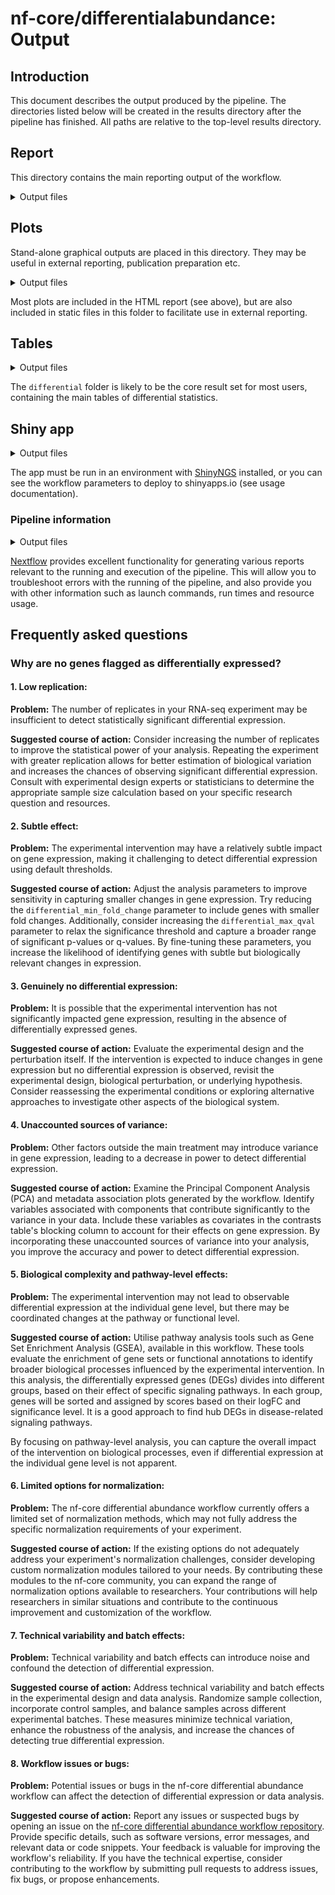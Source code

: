 # nf-core/differentialabundance: Output

## Introduction

This document describes the output produced by the pipeline. The directories listed below will be created in the results directory after the pipeline has finished. All paths are relative to the top-level results directory.

## Report

This directory contains the main reporting output of the workflow.

<details markdown="1">
<summary>Output files</summary>

- `report/`
  - `*.html`: an HTML report file named according to the value of `params.study_name`, containing graphical and tabular summary results for the workflow run.
  - `*.zip`: a zip file containing an R markdown file with parameters set and all necessary input files to open and customise the reporting.

</details>

## Plots

Stand-alone graphical outputs are placed in this directory. They may be useful in external reporting, publication preparation etc.

<details markdown="1">
<summary>Output files</summary>

- `plots/`
  - `qc/`: Directory containing quality control plots from initial processing e.g. DESeq2
    - `*.png`
  - `exploratory/`: Directory containing standalone plots from exploratory analysis. Plots are stored in directories named for the main coloring variable used.
    - `[coloring variable]/png/boxplot.png`: Boxplot visualisation of abundance distributions
    - `[coloring variable]/png/density.png`: Density visualisation of abundance distributions
    - `[coloring variable]/png/pca2d.png`: 2-dimensional PCA plot
    - `[coloring variable]/png/pca3d.png`: 3-dimensional PCA plot
    - `[coloring variable]/png/sample_dendrogram.png`: A sample clustering dendrogram
    - `[coloring variable]/png/mad_correlation.png`: Outlier prediction plots using median absolute deviation (MAD)
  - `differential/`: Directory containing standalone plots from differential analysis. Plots are stored in directories named for the associated contrast.
    - `[contrast]/png/volcano.png`: Volcano plots of -log(10) p value against log(2) fold changes. Each dot in the plot represents one gene. The higher genes in the volcano plot are highly significant, and the genes located in right or left side of the plot are highly dysregulated.
  - `gsea/`: Directory containing graphical outputs from GSEA (where enabled). Plots are stored in directories named for the associated contrast.
    - `[contrast]/png/[gsea_plot_type].png`
  - `gprofiler2/`: Directory containing graphical outputs from gprofiler2 (where enabled). Plots are stored in directories named for the associated contrast.
    - `[contrast]/[contrast].gprofiler2.[source].gostplot.html`: An interactive gprofiler2 Manhattan plot of enriched pathways from one specific source/database, e.g. REAC
    - `[contrast]/[contrast].gprofiler2.[source].gostplot.png`: A static gprofiler2 Manhattan plot of enriched pathways from one specific source/database, e.g. REAC
    - `[contrast]/[contrast].gprofiler2.[source].sub_enriched_pathways.png`: A gprofiler2 bar plot of enriched pathways and how strongly enriched they are from one specific source/database, e.g. REAC
  - `proteus/`: If `--study_type maxquant`: Directory containing plots produced by the proteus module which is used for processing MaxQuant input. Files are prefixed with the associated contrast and chosen normalization function (if any).
    - `[contrast]/[norm_function].normalized_dendrogram.png`: A sample clustering dendrogram after normalization.
    - `[contrast]/[norm_function].normalized_mean_variance_relationship.png`: Plots of log intensity vs mean log intensity after normalization of each contrast level.
    - `[contrast]/[norm_function].normalized_distributions.png`: A plot of sample distributions after normalization.
    - `[contrast]/raw_distributions.png`: A plot of sample distributions without normalization.

</details>

Most plots are included in the HTML report (see above), but are also included in static files in this folder to facilitate use in external reporting.

## Tables

<details markdown="1">
<summary>Output files</summary>

- `tables/`

  - `annotation1/`: Directory containing annotation matrices generated in the course of analysis
    - `[array platform].annotation.tsv`: Annotations derived from an array platform
    - `[GTF name].anno.tsv`: Species wise annotations derived from a GTF in RNA-seq analysis
  - `processed_abundance/`: Directory containing processed abundance values from initial processing from e.g. DESeq2 or Affy:
    - `[contrast_name].normalised_counts.tsv`: Normalized counts table (DESeq2). Rows are Ensembl IDs and columns are samples.
    - `[contrast_name].vst.tsv`: Normalised counts table with a variance-stabilising transform (DESeq2)
    - `raw.matrix.tsv`: RMA background corrected matrix (Affy)
    - `normalised.matrix.tsv`: RMA background corrected and normalised intensities matrix (Affy)
  - `differential/`: Directory containing tables of differential statistics reported by differential modules such as DESeq2

    - `[contrast_name].deseq2.results.tsv`: Results of DESeq2 differential analysis (RNA-seq)
    - `OR [contrast_name].limma.results.tsv`: Results of Limma differential analysis (Affymetrix arrays)

  - `gsea/`: Directory containing tables of differential gene set analysis from GSEA (where enabled)

    - `[contrast_name].[deseq2|limma].results.tsv`: Results of DESeq2 differential analyis (RNA-seq) OR Limma differential analysis (Affymetrix arrays, GEO studies, Maxquant proteomics studies)
    - `[contrast_name].[deseq2|limma].results_filtered.tsv`: Results of DESeq2 differential analyis (RNA-seq) OR Limma differential analysis (Affymetrix arrays, GEO studies, Maxquant proteomics studies); filtered for differentially abundant entries

  - `gsea/`: Directory containing tables of differential gene set analyis from GSEA (where enabled)

    - `[contrast]/[contrast].gsea_report_for_[condition].tsv`: A GSEA report table for each side of each contrast

  - `gprofiler2/`: Directory containing tables of differential gene set analyis from gprofiler2 (where enabled)
    - `[contrast]/[contrast].gprofiler2.all_enriched_pathways.tsv`: A gprofiler2 report table for all enrichment results
    - `[contrast]/[contrast].gprofiler2.[source].sub_enriched_pathways.tsv`: A gprofiler2 report table of enriched pathways from one specific source/database, e.g. REAC
  - `proteus/`: If `--study_type maxquant`: Directory containing abundance values produced by the proteus module which is used for processing MaxQuant input. Files are prefixed with the associated contrast and chosen normalization function (if any).
    - `[contrast]/[norm_function].normalized_proteingroups_tab.tsv`: Abundance table after normalization.
    - `[contrast]/raw_proteingroups_tab.tsv`: Abundance table without normalization.

</details>

The `differential` folder is likely to be the core result set for most users, containing the main tables of differential statistics.

## Shiny app

<details markdown="1">
<summary>Output files</summary>

- `shinyngs_app/`
  - `[study name]`:
    - `data.rds`: serialized R object which can be used to generate a Shiny application
    - `app.R`: minimal R script that will source the data object and generate the app

</details>

The app must be run in an environment with [ShinyNGS](https://github.com/pinin4fjords/shinyngs) installed, or you can see the workflow parameters to deploy to shinyapps.io (see usage documentation).

### Pipeline information

<details markdown="1">
<summary>Output files</summary>

- `pipeline_info/`
  - Reports generated by Nextflow: `execution_report.html`, `execution_timeline.html`, `execution_trace.txt` and `pipeline_dag.dot`/`pipeline_dag.svg`.
  - Reports generated by the pipeline: `pipeline_report.html`, `pipeline_report.txt` and `software_versions.yml`. The `pipeline_report*` files will only be present if the `--email` / `--email_on_fail` parameter's are used when running the pipeline.
  - Reformatted samplesheet files used as input to the pipeline: `samplesheet.valid.csv`.
  - Parameters used by the pipeline run: `params.json`.

</details>

[Nextflow](https://www.nextflow.io/docs/latest/tracing.html) provides excellent functionality for generating various reports relevant to the running and execution of the pipeline. This will allow you to troubleshoot errors with the running of the pipeline, and also provide you with other information such as launch commands, run times and resource usage.

## Frequently asked questions

### Why are no genes flagged as differentially expressed?

#### 1. Low replication:

**Problem:** The number of replicates in your RNA-seq experiment may be insufficient to detect statistically significant differential expression.

**Suggested course of action:** Consider increasing the number of replicates to improve the statistical power of your analysis. Repeating the experiment with greater replication allows for better estimation of biological variation and increases the chances of observing significant differential expression. Consult with experimental design experts or statisticians to determine the appropriate sample size calculation based on your specific research question and resources.

#### 2. Subtle effect:

**Problem:** The experimental intervention may have a relatively subtle impact on gene expression, making it challenging to detect differential expression using default thresholds.

**Suggested course of action:** Adjust the analysis parameters to improve sensitivity in capturing smaller changes in gene expression. Try reducing the `differential_min_fold_change` parameter to include genes with smaller fold changes. Additionally, consider increasing the `differential_max_qval` parameter to relax the significance threshold and capture a broader range of significant p-values or q-values. By fine-tuning these parameters, you increase the likelihood of identifying genes with subtle but biologically relevant changes in expression.

#### 3. Genuinely no differential expression:

**Problem:** It is possible that the experimental intervention has not significantly impacted gene expression, resulting in the absence of differentially expressed genes.

**Suggested course of action:** Evaluate the experimental design and the perturbation itself. If the intervention is expected to induce changes in gene expression but no differential expression is observed, revisit the experimental design, biological perturbation, or underlying hypothesis. Consider reassessing the experimental conditions or exploring alternative approaches to investigate other aspects of the biological system.

#### 4. Unaccounted sources of variance:

**Problem:** Other factors outside the main treatment may introduce variance in gene expression, leading to a decrease in power to detect differential expression.

**Suggested course of action:** Examine the Principal Component Analysis (PCA) and metadata association plots generated by the workflow. Identify variables associated with components that contribute significantly to the variance in your data. Include these variables as covariates in the contrasts table's blocking column to account for their effects on gene expression. By incorporating these unaccounted sources of variance into your analysis, you improve the accuracy and power to detect differential expression.

#### 5. Biological complexity and pathway-level effects:

**Problem:** The experimental intervention may not lead to observable differential expression at the individual gene level, but there may be coordinated changes at the pathway or functional level.

**Suggested course of action:** Utilise pathway analysis tools such as Gene Set Enrichment Analysis (GSEA), available in this workflow. These tools evaluate the enrichment of gene sets or functional annotations to identify broader biological processes influenced by the experimental intervention.
In this analysis, the differentially expressed genes (DEGs) divides into different groups, based on their effect of specific signaling pathways. In each group, genes will be sorted and assigned by scores based on their logFC and significance level. It is a good approach to find hub DEGs in disease-related signaling pathways.

By focusing on pathway-level analysis, you can capture the overall impact of the intervention on biological processes, even if differential expression at the individual gene level is not apparent.

#### 6. Limited options for normalization:

**Problem:** The nf-core differential abundance workflow currently offers a limited set of normalization methods, which may not fully address the specific normalization requirements of your experiment.

**Suggested course of action:** If the existing options do not adequately address your experiment's normalization challenges, consider developing custom normalization modules tailored to your needs. By contributing these modules to the nf-core community, you can expand the range of normalization options available to researchers. Your contributions will help researchers in similar situations and contribute to the continuous improvement and customization of the workflow.

#### 7. Technical variability and batch effects:

**Problem:** Technical variability and batch effects can introduce noise and confound the detection of differential expression.

**Suggested course of action:** Address technical variability and batch effects in the experimental design and data analysis. Randomize sample collection, incorporate control samples, and balance samples across different experimental batches. These measures minimize technical variation, enhance the robustness of the analysis, and increase the chances of detecting true differential expression.

#### 8. Workflow issues or bugs:

**Problem:** Potential issues or bugs in the nf-core differential abundance workflow can affect the detection of differential expression or data analysis.

**Suggested course of action:** Report any issues or suspected bugs by opening an issue on the [nf-core differential abundance workflow repository](https://github.com/nf-core/differentialabundance). Provide specific details, such as software versions, error messages, and relevant data or code snippets. Your feedback is valuable for improving the workflow's reliability. If you have the technical expertise, consider contributing to the workflow by submitting pull requests to address issues, fix bugs, or propose enhancements.
